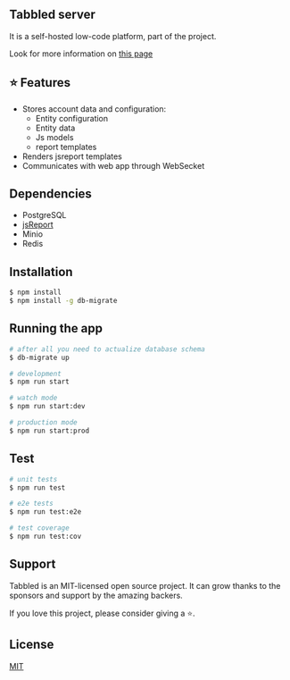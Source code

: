 ## Tabbled server
It is a self-hosted low-code platform, part of the project.

Look for more information on [this page](https://github.com/tabbled/tabbled)

## ⭐ Features

* Stores account data and configuration:
  * Entity configuration
  * Entity data
  * Js models
  * report templates
* Renders jsreport templates
* Communicates with web app through WebSecket

## Dependencies

* PostgreSQL
* [jsReport](https://jsreport.net/)
* Minio
* Redis

## Installation

```bash
$ npm install
$ npm install -g db-migrate 
```

## Running the app

```bash
# after all you need to actualize database schema
$ db-migrate up

# development
$ npm run start

# watch mode
$ npm run start:dev

# production mode
$ npm run start:prod
```

## Test

```bash
# unit tests
$ npm run test

# e2e tests
$ npm run test:e2e

# test coverage
$ npm run test:cov
```

## Support

Tabbled is an MIT-licensed open source project. It can grow thanks to the sponsors and support by the amazing backers. 

If you love this project, please consider giving a ⭐.
    
## License

[MIT](https://github.com/tabbled/tabbled-server/LICENSE)
